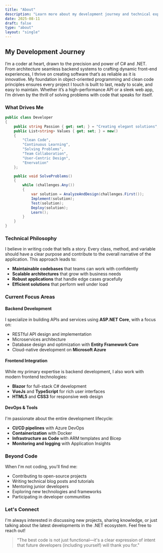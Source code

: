 ```yaml
---
title: "About"
description: "Learn more about my development journey and technical expertise"
date: 2025-08-11
draft: false
type: "about"
layout: "single"
---
```


## My Development Journey

I’m a coder at heart, drawn to the precision and power of C# and .NET. From architecture seamless backend systems to crafting dynamic front-end experiences, I thrive on creating software that’s as reliable as it is innovative. My foundation in object-oriented programming and clean code principles ensures every project I touch is built to last, ready to scale, and easy to maintain. Whether it’s a high-performance API or a sleek web app, I’m driven by the thrill of solving problems with code that speaks for itself.

### What Drives Me

```csharp
public class Developer
{
    public string Passion { get; set; } = "Creating elegant solutions";
    public List<string> Values { get; set; } = new()
    {
        "Clean Code",
        "Continuous Learning",
        "Solving Problems",
        "Team Collaboration",
        "User-Centric Design",
        "Enervation"
    };

    public void SolveProblems()
    {
        while (challenges.Any())
        {
            var solution = AnalyzeAndDesign(challenges.First());
            Implement(solution);
            Test(solution);
            Deploy(solution);
            Learn();
        }
    }
}
```

### Technical Philosophy

I believe in writing code that tells a story. Every class, method, and variable should have a clear purpose and contribute to the overall narrative of the application. This approach leads to:

-   **Maintainable codebases** that teams can work with confidently
-   **Scalable architectures** that grow with business needs
-   **Robust applications** that handle edge cases gracefully
-   **Efficient solutions** that perform well under load

### Current Focus Areas

#### Backend Development

I specialize in building APIs and services using **ASP.NET Core**, with a focus on:

-   RESTful API design and implementation
-   Microservices architecture
-   Database design and optimization with **Entity Framework Core**
-   Cloud-native development on **Microsoft Azure**

#### Frontend Integration

While my primary expertise is backend development, I also work with modern frontend technologies:

-   **Blazor** for full-stack C# development
-   **VueJs** and **TypeScript** for rich user interfaces
-   **HTML5** and **CSS3** for responsive web design

#### DevOps & Tools

I'm passionate about the entire development lifecycle:

-   **CI/CD pipelines** with Azure DevOps
-   **Containerization** with Docker
-   **Infrastructure as Code** with ARM templates and Bicep
-   **Monitoring and logging** with Application Insights

### Beyond Code

When I'm not coding, you'll find me:

-   Contributing to open-source projects
-   Writing technical blog posts and tutorials
-   Mentoring junior developers
-   Exploring new technologies and frameworks
-   Participating in developer communities

### Let's Connect

I'm always interested in discussing new projects, sharing knowledge, or just talking about the latest developments in the .NET ecosystem. Feel free to reach out!

> "The best code is not just functional—it's a clear expression of intent that future developers (including yourself) will thank you for."
